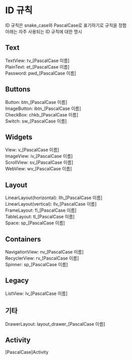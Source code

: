 # ID 규칙  
ID 규칙은 snake_case와 PascalCase로 표기하기로 규칙을 정함  
아래는 자주 사용되는 ID 규칙에 대한 명시  

## Text  
TextView: tv_[PascalCase 이름]  
PlainText: et_[PascalCase 이름]  
Password: pwd_[PascalCase 이름]  

## Buttons  
Button: btn_[PascalCase 이름]  
ImageButton: ibtn_[PascalCase 이름]  
CheckBox: chkb_[PascalCase 이름]  
Switch: sw_[PascalCase 이름]  

## Widgets  
View: v_[PascalCase 이름]  
ImageView: iv_[PascalCase 이름]  
ScrollView: sv_[PascalCase 이름]  
WebView: wv_[PascalCase 이름]

## Layout
LinearLayout(horizontal): llh_[PascalCase 이름]  
LinearLayout(vertical): llv_[PascalCase 이름]  
FrameLayout: fl_[PascalCase 이름]  
TableLayout: tl_[PascalCase 이름]  
Space: sp_[PascalCase 이름]  

## Containers  
NavigationView: nv_[PascalCase 이름]  
RecyclerView: rv_[PascalCase 이름]  
Spinner: sp_[PascalCase 이름]  

## Legacy
ListView: lv_[PascalCase 이름]

## 기타  
DrawerLayout: layout_drawer_[PascalCase 이름]  

## Activity  
[PascalCase]Activity  